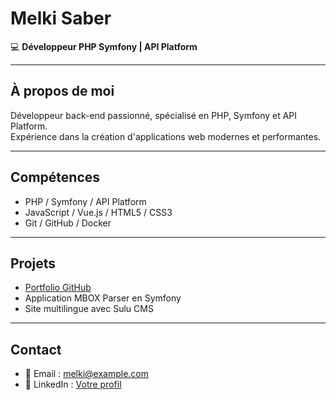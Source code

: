# Melki Saber

💻 **Développeur PHP Symfony | API Platform**

---

## À propos de moi
Développeur back-end passionné, spécialisé en PHP, Symfony et API Platform.  
Expérience dans la création d'applications web modernes et performantes.

---

## Compétences
- PHP / Symfony / API Platform  
- JavaScript / Vue.js / HTML5 / CSS3  
- Git / GitHub / Docker  

---

## Projets
- [Portfolio GitHub](https://github.com/melkisaber)  
- Application MBOX Parser en Symfony  
- Site multilingue avec Sulu CMS  

---

## Contact
- 📧 Email : melki@example.com  
- 🔗 LinkedIn : [Votre profil](https://www.linkedin.com/in/melkisaber/)  
